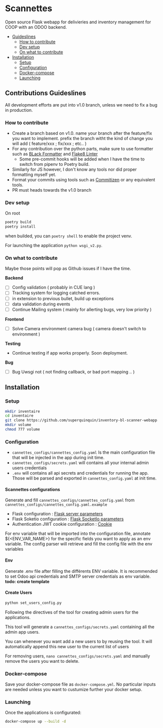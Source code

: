 # Scannettes
Open source Flask webapp for delivieries and inventory management for COOP with an ODOO backend.

* [Guideslines](#Contributions-Guideslines)
  * [How to contribute](#How-to-contribute)
  * [Dev setup](#Dev-setup)
  * [On what to contribute](#On-what-to-contribute)
* [Installation](#Installation)
  * [Setup](#Setup)
  * [Configuration](#Configuration)
  * [Docker-compose](#Docker-compose)
  * [Launching](#Launching)


## Contributions Guideslines
All development efforts are put into v1.0 branch, unless we need to fix a bug in production.

### How to contribute
* Create a branch based on v1.0. name your branch after the feature/fix you want to implement. prefix the branch witht the kind of change you will add ( feature/xxx ; fix/xxx ; etc.. )
* For any contribution over the python parts, make sure to use formatter such as [BLack Formatter](https://github.com/psf/black) and [Flake8 Linter](https://github.com/PyCQA/flake8)
  * Some pre-commit hooks will be added when I have the time to switch from pipenv to Poetry build.
*  Similarly for JS however, I don't know any tools nor did proper formatting myself yet.
*  Format your commits using tools such as [Commitizen](https://github.com/commitizen/cz-cli) or any equivalent tools.
*  PR must heads towards the v1.0 branch

### Dev setup

On root
```bash
poetry build
poetry install
```
when builded, you can `poetry shell` to enable the project venv.

For launching the application `python wsgi_v2.py`.

### On what to contribute
Maybe those points will pop as Github issues if I have the time.

**Backend**
* [ ] Config validation ( probably in CUE lang )
* [ ] Tracking system for logging catched errors.
* [ ] in extension to previous bullet, build up exceptions
* [ ] data validation during events
* [ ] Continue Mailing system ( mainly for allerting bugs, very low priority )

**Frontend**
* [ ] Solve Camera environment camera bug ( camera doesn't switch to environment )


**Testing**
* Continue testing if app works properly. Soon deployment.

**Bug**
* [ ] Bug Uwsgi not ( not finding callback, or bad port mapping .. )

## Installation
### Setup
```bash
mkdir inventaire
cd inventaire
git clone https://github.com/superquinquin/inventory-bl-scanner-webapp.git
mkdir volume
chmod 777 volume
```
### Configuration
* `cannettes_configs/cannettes_config.yaml` Is the main configuration file that will be injected in the app during init time.
* `cannettes_configs/secrets.yaml` will contains all your internal admin users credentials
* `.env` will contains all api secrets and credentials for running the app. Those will be parsed and exported in `cannettes_config.yaml` at init time.

#### Scannettes configurations
Generate and fill `cannettes_configs/cannettes_config.yaml` from `cannettes_configs/cannettes_config.yaml.example`

* Flask configuration : [Flask server parameters](https://flask.palletsprojects.com/en/3.0.x/api/#flask.Flask)
* Flask Soketio configuration : [Flask SocketIo parameters](https://flask-socketio.readthedocs.io/en/latest/api.html#flask_socketio.SocketIO)
* Authentication JWT cookie configuration : [Cookie](https://flask.palletsprojects.com/en/3.0.x/api/#flask.Response.set_cookie)

For env variable that will be imported into the configuration file, annotate ${<ENV_VAR_NAME>} for the specific fields you want to apply as an env variable. The config parser will retrieve and fill the config file with the env variables

#### Env
Generate .env file after filling the différents ENV variable. It is recommended to set Odoo api credentials and SMTP server credentials as env variable. **todo: create template**

#### Create Users
```bash
python set_users_config.py
```
Following the directives of the tool for creating admin users for the applications.

This tool will generate a `cannettes_configs/secrets.yaml` containing all the admin app users.

You can whenever you want add a new users to by reusing the tool. It will automatically append this new user to the current list of users

For removing users, `nano cannettes_configs/secrets.yaml` and manually remove the users you want to delete.

### Docker-compose
Save your docker-compose file as `docker-compose.yml`. No particular inputs are needed unless you want to custumize further your docker setup.

### Launching
Once the applications is configurated:
```bash
docker-compose up --build -d
```
